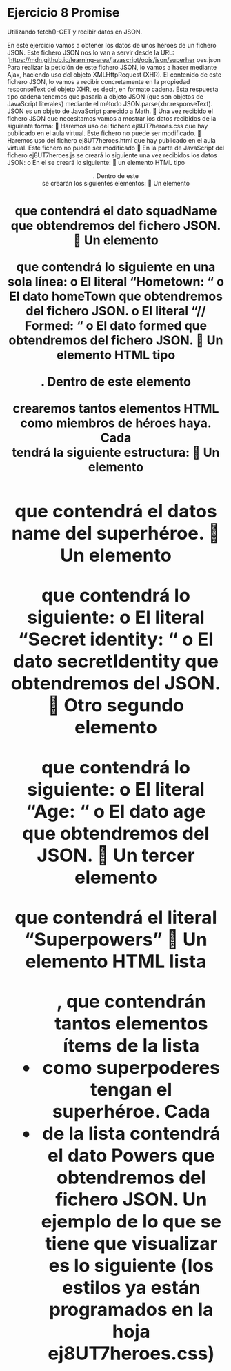 # Ejercicio 8 Promise

Utilizando fetch()-GET y recibir datos en JSON.

En este ejercicio vamos a obtener los datos de unos héroes de un fichero JSON. Este fichero JSON
nos lo van a servir desde la URL:
'https://mdn.github.io/learning-area/javascript/oojs/json/superher
oes.json
Para realizar la petición de este fichero JSON, lo vamos a hacer mediante Ajax, haciendo uso del
objeto XMLHttpRequest (XHR).
El contenido de este fichero JSON, lo vamos a recibir concretamente en la propiedad
responseText del objeto XHR, es decir, en formato cadena.
Esta respuesta tipo cadena tenemos que pasarla a objeto JSON (que son objetos de JavaScript
literales) mediante el método JSON.parse(xhr.responseText). JSON es un objeto de
JavaScript parecido a Math.
 Una vez recibido el fichero JSON que necesitamos vamos a mostrar los datos
recibidos de la siguiente forma:
 Haremos uso del fichero ej8UT7heroes.css que hay publicado en el aula
virtual. Este fichero no puede ser modificado.
 Haremos uso del fichero ej8UT7heroes.html que hay publicado en el aula
virtual. Este fichero no puede ser modificado
 En la parte de JavaScript del fichero ej8UT7heroes.js se creará lo siguiente una
vez recibidos los datos JSON:
o En el <body> se creará lo siguiente:
 un elemento HTML tipo <header>. Dentro de este <header> se
crearán los siguientes elementos:
 Un elemento <h1> que contendrá el dato squadName que
obtendremos del fichero JSON.
 Un elemento <p> que contendrá lo siguiente en una sola
línea:
o El literal “Hometown: “
o El dato homeTown que obtendremos del fichero
JSON.
o El literal “// Formed: “
o El dato formed que obtendremos del fichero JSON.
 Un elemento HTML tipo <section>. Dentro de este elemento
<section> crearemos tantos elementos HTML <article>
como miembros de héroes haya. Cada <article> tendrá la
siguiente estructura:
 Un elemento <h2> que contendrá el datos name del
superhéroe.
 Un elemento <p> que contendrá lo siguiente:
o El literal “Secret identity: “
o El dato secretIdentity que obtendremos del
JSON.
 Otro segundo elemento <p> que contendrá lo siguiente:
o El literal “Age: “
o El dato age que obtendremos del JSON.
 Un tercer elemento <p> que contendrá el literal
“Superpowers”
 Un elemento HTML lista <ul>, que contendrán tantos
elementos ítems de la lista <li> como superpoderes tengan el
superhéroe. Cada <li> de la lista contendrá el dato Powers
que obtendremos del fichero JSON.
Un ejemplo de lo que se tiene que visualizar es lo siguiente (los estilos ya están programados en
 la hoja ej8UT7heroes.css)